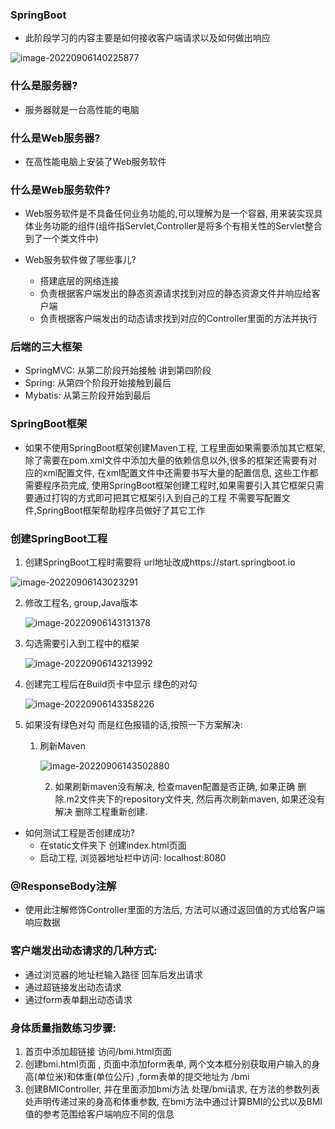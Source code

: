 ### SpringBoot

- 此阶段学习的内容主要是如何接收客户端请求以及如何做出响应

![image-20220906140225877](day01.assets/image-20220906140225877.png)

### 什么是服务器?

- 服务器就是一台高性能的电脑   

### 什么是Web服务器?

- 在高性能电脑上安装了Web服务软件

### 什么是Web服务软件?

- Web服务软件是不具备任何业务功能的,可以理解为是一个容器, 用来装实现具体业务功能的组件(组件指Servlet,Controller是将多个有相关性的Servlet整合到了一个类文件中)

- Web服务软件做了哪些事儿? 
  - 搭建底层的网络连接 
  - 负责根据客户端发出的静态资源请求找到对应的静态资源文件并响应给客户端
  - 负责根据客户端发出的动态请求找到对应的Controller里面的方法并执行

### 后端的三大框架

- SpringMVC: 从第二阶段开始接触 讲到第四阶段 
- Spring: 从第四个阶段开始接触到最后
- Mybatis: 从第三阶段开始到最后

### SpringBoot框架

- 如果不使用SpringBoot框架创建Maven工程, 工程里面如果需要添加其它框架, 除了需要在pom.xml文件中添加大量的依赖信息以外,很多的框架还需要有对应的xml配置文件,  在xml配置文件中还需要书写大量的配置信息, 这些工作都需要程序员完成,  使用SpringBoot框架创建工程时,如果需要引入其它框架只需要通过打钩的方式即可把其它框架引入到自己的工程 不需要写配置文件,SpringBoot框架帮助程序员做好了其它工作

### 创建SpringBoot工程

1. 创建SpringBoot工程时需要将 url地址改成https://start.springboot.io

![image-20220906143023291](day01.assets/image-20220906143023291.png)

2. 修改工程名, group,Java版本  

   ![image-20220906143131378](day01.assets/image-20220906143131378.png)

3. 勾选需要引入到工程中的框架

   ![image-20220906143213992](day01.assets/image-20220906143213992.png)

4. 创建完工程后在Build页卡中显示 绿色的对勾

   ![image-20220906143358226](day01.assets/image-20220906143358226.png)

5. 如果没有绿色对勾 而是红色报错的话,按照一下方案解决:

   1. 刷新Maven    

      ![image-20220906143502880](day01.assets/image-20220906143502880.png)

		2. 如果刷新maven没有解决,  检查maven配置是否正确, 如果正确 删除.m2文件夹下的repository文件夹,  然后再次刷新maven, 如果还没有解决  删除工程重新创建.



- 如何测试工程是否创建成功?
  - 在static文件夹下 创建index.html页面    
  - 启动工程, 浏览器地址栏中访问:  localhost:8080   

### @ResponseBody注解

- 使用此注解修饰Controller里面的方法后, 方法可以通过返回值的方式给客户端响应数据

### 客户端发出动态请求的几种方式:

- 通过浏览器的地址栏输入路径 回车后发出请求
- 通过超链接发出动态请求
- 通过form表单翻出动态请求   



### 身体质量指数练习步骤:

1. 首页中添加超链接 访问/bmi.html页面 
2. 创建bmi.html页面 , 页面中添加form表单, 两个文本框分别获取用户输入的身高(单位米)和体重(单位公斤) ,form表单的提交地址为 /bmi  
3. 创建BMIController, 并在里面添加bmi方法 处理/bmi请求, 在方法的参数列表处声明传递过来的身高和体重参数, 在bmi方法中通过计算BMI的公式以及BMI值的参考范围给客户端响应不同的信息